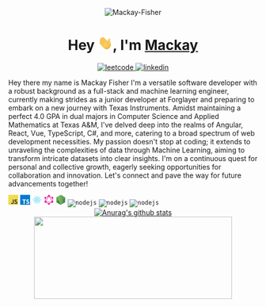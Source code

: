 
<p align="center"> 
	<img src="https://komarev.com/ghpvc/?username=Mackay-Fisher" alt="Mackay-Fisher"/>
</p>

<h1 align="center"> Hey <img width="30px" src="https://github.com/bsovs/bsovs/blob/main/assets/hi.gif">, I'm <a href="https://www.linkedin.com/in/mackay-fisher/">Mackay</a></h1>

<p align="center"> 
	<a href="https://leetcode.com/Mackay-Fisher/">
		<img src="https://img.shields.io/badge/-LeetCode-FFA116?style=for-the-badge&logo=LeetCode&logoColor=black" alt="leetcode"/>
	</a>
	<a href="https://www.linkedin.com/in/mackay-fisher/">
		<img src="https://img.shields.io/badge/LinkedIn-0077B5?style=for-the-badge&logo=linkedin&logoColor=white" alt="linkedin"/>
	</a>
</p>
<p>
Hey there my name is Mackay Fisher I'm a versatile software developer with a robust background as a full-stack and machine learning engineer, currently making strides as a junior developer at Forglayer and preparing to embark on a new journey with Texas Instruments. Amidst maintaining a perfect 4.0 GPA in dual majors in Computer Science and Applied Mathematics at Texas A&M, I've delved deep into the realms of Angular, React, Vue, TypeScript, C#, and more, catering to a broad spectrum of web development necessities. My passion doesn't stop at coding; it extends to unraveling the complexities of data through Machine Learning, aiming to transform intricate datasets into clear insights. I'm on a continuous quest for personal and collective growth, eagerly seeking opportunities for collaboration and innovation. Let's connect and pave the way for future advancements together!
</p>
<code><img height="20" alt="javascript" src="https://raw.githubusercontent.com/github/explore/80688e429a7d4ef2fca1e82350fe8e3517d3494d/topics/javascript/javascript.png"></code>
<code><img height="20" alt="typescript" src="https://raw.githubusercontent.com/github/explore/80688e429a7d4ef2fca1e82350fe8e3517d3494d/topics/typescript/typescript.png"></code>
<code><img height="20" alt="react" src="https://raw.githubusercontent.com/github/explore/80688e429a7d4ef2fca1e82350fe8e3517d3494d/topics/react/react.png"></code>
<code><img height="20" alt="graphql" src="https://raw.githubusercontent.com/github/explore/5c058a388828bb5fde0bcafd4bc867b5bb3f26f3/topics/graphql/graphql.png"></code>
<code><img height="20" alt="nodejs" src="https://raw.githubusercontent.com/github/explore/80688e429a7d4ef2fca1e82350fe8e3517d3494d/topics/nodejs/nodejs.png"></code> 
<code><img height="20" width="" alt="nodejs" src="https://kinsta.com/wp-content/uploads/2022/06/angular-logo.png"></code> <code><img height="20" width="" alt="nodejs" src="https://upload.wikimedia.org/wikipedia/commons/thumb/c/c3/Python-logo-notext.svg/800px-Python-logo-notext.svg.png"></code> 
<code><img height="20" width="" alt="nodejs" src="https://pbs.twimg.com/profile_images/1676657968073564160/DvRo44u5_400x400.jpg"></code> 


<div align="center">
    <a href="https://github.com/anuraghazra/github-readme-stats"><img align="center" height="200" width = "400" src="https://github-readme-stats.vercel.app/api?username=Mackay-Fisher&show_icons=true&include_all_commits=true&theme=buefy&hide_border=true" alt="Anurag's github stats" /></a>  
<a href="https://github.com/anuraghazra/github-readme-stats"><img align="center" height="166" width = "400" src="https://github-readme-stats.vercel.app/api/top-langs/?username=Mackay-Fisher&layout=compact&theme=buefy&hide_border=true" /></a>
</div>

